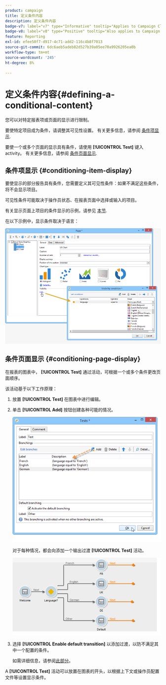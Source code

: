 ```yaml
---
product: campaign
title: 定义条件内容
description: 定义条件内容
badge-v7: label="v7" type="Informative" tooltip="Applies to Campaign Classic v7"
badge-v8: label="v8" type="Positive" tooltip="Also applies to Campaign v8"
feature: Reporting
exl-id: efee50f7-d917-4c71-add2-116c4b8f7013
source-git-commit: 6dc6aeb5adeb82d527b39a05ee70a9926205ea0b
workflow-type: tm+mt
source-wordcount: '245'
ht-degree: 8%

---
```


# 定义条件内容{#defining-a-conditional-content}



您可以对特定报表项或页面的显示进行限制。

要使特定项目成为条件，请调整其可见性设置。 有关更多信息，请参阅 [条件项显示](#conditioning-item-display).

要使一个或多个页面的显示具有条件，请使用 **[!UICONTROL Test]** 键入activity。 有关更多信息，请参阅 [条件页面显示](#conditioning-page-display).

## 条件项显示 {#conditioning-item-display}

要使显示的部分报告具有条件，您需要定义其可见性条件：如果不满足这些条件，将不会显示项目。

可见性条件可能取决于操作员状态、在报表页面中选择或输入的项目。

有关显示页面上项目的条件显示的示例，请参见 [本节](../../web/using/form-rendering.md#defining-fields-conditional-display).

在以下示例中，显示条件取决于语言：

![](assets/reporting_display_condition.png)

## 条件页面显示 {#conditioning-page-display}

在报表的图表中， **[!UICONTROL Test]** 通过活动，可根据一个或多个条件更改页面顺序。

该活动基于以下工作原理：

1. 放置 **[!UICONTROL Test]** 在图表中进行编辑。
1. 单击 **[!UICONTROL Add]** 按钮创建各种可能的情况。

   ![](assets/reporting_test_sample.png)

   对于每种情况，都会向添加一个输出过渡 **[!UICONTROL Test]** 活动。

   ![](assets/reporting_test_transitions.png)

1. 选择 **[!UICONTROL Enable default transition]** 以添加过渡，以防不满足其中一个配置的条件。

   如需详细信息，请参阅[此部分](../../web/using/defining-web-forms-page-sequencing.md#conditional-page-display)。

A **[!UICONTROL Test]** 活动可以放置在图表的开头，以根据上下文或操作员配置文件等设置显示条件。
